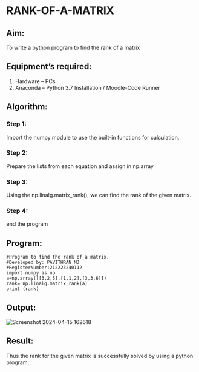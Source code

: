 # RANK-OF-A-MATRIX
## Aim:
To write a python program to find the rank of a matrix
## Equipment’s required:
1. 	Hardware – PCs
2. 	Anaconda – Python 3.7 Installation / Moodle-Code Runner
## Algorithm:
### Step 1:
 Import the numpy module to use the built-in functions for calculation.
### Step 2:
 Prepare the lists from each equation and assign in np.array
### Step 3: 
Using the np.linalg.matrix_rank(), we can find the rank of the given matrix.
### Step 4:
 end the program
## Program:
```
#Program to find the rank of a matrix.
#Developed by: PAVITHRAN MJ
#RegisterNumber:212223240112
import numpy as np
a=np.array([[3,2,5],[1,1,2],[3,3,6]])
rank= np.linalg.matrix_rank(a)
print (rank)
```
## Output:
![Screenshot 2024-04-15 162618](https://github.com/Pavithranmurugan13/RANK-OF-A-MATRIX/assets/163802201/d328a368-dcab-47e3-adaf-c5ccb79ddda4)

## Result:
Thus the rank for the given matrix is successfully solved by  using a python program.

